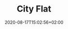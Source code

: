 ---
title: "City Flat"
date: 2020-08-17T15:02:56+02:00
draft: false
url: "city-flat"
aliases : [
    "flat"
]

opening: "26.09. 18:00"
duration: "30.09 - 30.10."
hours: "Úterý/Čtvrtek/Sobota 14.00-18.00"
map: "https://en.mapy.cz/zakladni?x=16.6068876&y=49.1942815&z=19&source=addr&id=8896610"
---